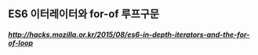 ## ES6 이터레이터와 for-of 루프구문

##### http://hacks.mozilla.or.kr/2015/08/es6-in-depth-iterators-and-the-for-of-loop